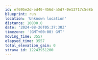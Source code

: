 ```yaml
---
id: ef695e2d-ed40-456d-a5d7-0e13717c5e8b
blueprint: run
location: 'Unknown location'
distance: 10000.0
date: '2024-08-26T05:37:30Z'
timezone: '(GMT+00:00) GMT'
moving_time: 3557
elapsed_time: 3557
total_elevation_gain: 0
strava_id: 12243951200
---
```

